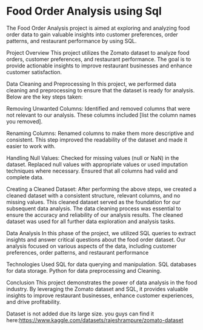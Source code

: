 # Food Order Analysis using Sql
 The Food Order Analysis project is aimed at exploring and analyzing food order data to gain valuable insights into customer preferences, order patterns, and restaurant performance by using SQL.


Project Overview
 This project utilizes the Zomato dataset to analyze food orders, customer preferences, and restaurant performance. The goal is to provide actionable insights to improve restaurant businesses and enhance customer satisfaction.

Data Cleaning and Preprocessing
In this project, we performed data cleaning and preprocessing to ensure that the dataset is ready for analysis. Below are the key steps taken:

Removing Unwanted Columns:
      Identified and removed columns that were not relevant to our analysis. These columns included [list the column names you removed].

Renaming Columns:
      Renamed columns to make them more descriptive and consistent. This step improved the readability of the dataset and made it easier to work with.

Handling Null Values:
     Checked for missing values (null or NaN) in the dataset.
     Replaced null values with appropriate values or used imputation techniques where necessary.
     Ensured that all columns had valid and complete data.

Creating a Cleaned Dataset:
      After performing the above steps, we created a cleaned dataset with a consistent structure, relevant columns, and no missing values.
      This cleaned dataset served as the foundation for our subsequent data analysis.
      The data cleaning process was essential to ensure the accuracy and reliability of our analysis results. The cleaned dataset was used for all further data exploration and analysis tasks.
 
 Data Analysis
In this phase of the project, we utilized SQL queries to extract insights and answer critical questions about the food order dataset. Our analysis focused on various aspects of the data, including customer preferences, order patterns, and restaurant performance

Technologies Used
SQL for data querying and manipulation.
SQL databases for data storage.
Python for data preprocessing and Cleaning.

Conclusion
This project demonstrates the power of data analysis in the food industry. By leveraging the Zomato dataset and SQL, it provides valuable insights to improve restaurant businesses, enhance customer experiences, and drive profitability.





  Dataset is not added  due its large size.
  you guys can find it here:https://www.kaggle.com/datasets/rajeshrampure/zomato-dataset